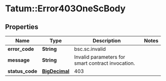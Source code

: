 # Tatum::Error403OneScBody

## Properties
Name | Type | Description | Notes
------------ | ------------- | ------------- | -------------
**error_code** | **String** | bsc.sc.invalid | 
**message** | **String** | Invalid parameters for smart contract invocation. | 
**status_code** | [**BigDecimal**](BigDecimal.md) | 403 | 


